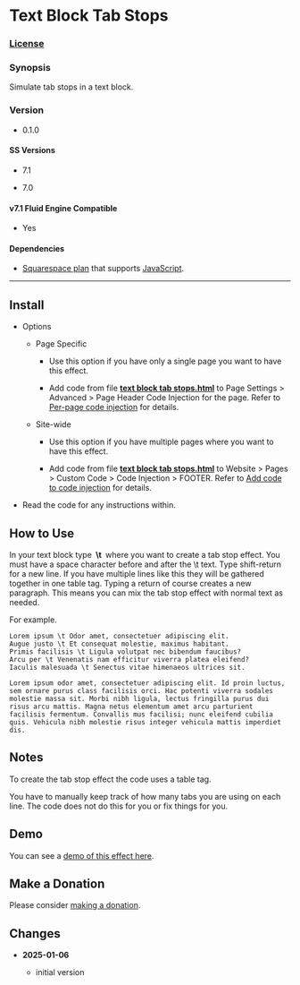 # Text Block Tab Stops

### [License][1]

### Synopsis

Simulate tab stops in a text block.

### Version

  * 0.1.0

#### SS Versions

  * 7.1
  
  * 7.0

#### v7.1 Fluid Engine Compatible

  * Yes

#### Dependencies

  * [Squarespace plan][2] that supports [JavaScript][3].
  
---

## Install

* Options

  * Page Specific
  
    * Use this option if you have only a single page you want to have this
      effect.
      
    * Add code from file **[text block tab stops.html][4]** to Page Settings >
      Advanced > Page Header Code Injection for the page. Refer to [Per-page
      code injection][5] for details.
      
  * Site-wide
  
    * Use this option if you have multiple pages where you want to have this
      effect.
      
    * Add code from file **[text block tab stops.html][6]** to Website > Pages >
      Custom Code > Code Injection > FOOTER. Refer to [Add code to code
      injection][6] for details.
      
* Read the code for any instructions within.

## How to Use

In your text block type **&nbsp;\t&nbsp;** where you want to create a tab stop
effect. You must have a space character before and after the \t text. Type
shift-return for a new line. If you have multiple lines like this they will be
gathered together in one table tag. Typing a return of course creates a new
paragraph. This means you can mix the tab stop effect with normal text as
needed.

For example.

```text
Lorem ipsum \t Odor amet, consectetuer adipiscing elit.
Augue justo \t Et consequat molestie, maximus habitant.
Primis facilisis \t Ligula volutpat nec bibendum faucibus?
Arcu per \t Venenatis nam efficitur viverra platea eleifend?
Iaculis malesuada \t Senectus vitae himenaeos ultrices sit.

Lorem ipsum odor amet, consectetuer adipiscing elit. Id proin luctus, sem ornare purus class facilisis orci. Hac potenti viverra sodales molestie massa sit. Morbi nibh ligula, lectus fringilla purus dui risus arcu mattis. Magna netus elementum amet arcu parturient facilisis fermentum. Convallis mus facilisi; nunc eleifend cubilia quis. Vehicula nibh molestie risus integer vehicula mattis imperdiet dis.
```

## Notes

To create the tab stop effect the code uses a table tag.

You have to manually keep track of how many tabs you are using on each line. The
code does not do this for you or fix things for you.

## Demo

You can see a [demo of this effect here][7].

## Make a Donation

Please consider [making a donation][8].

## Changes

<!-- * **2022-09-21**

  * fix forEach error on HTMLCollection
  * bumped version to 0.1.1
  -->
* **2025-01-06**

  * initial version

[1]: https://github.com/tomsWebConsulting/twcsl/blob/main/LICENSE.txt#L1
[2]: https://www.squarespace.com/pricing
[3]: https://en.wikipedia.org/wiki/JavaScript
[4]: text%20block%20tab%20stops.html#L1
[5]: https://support.squarespace.com/hc/en-us/articles/205815908-Using-code-injection#toc-per-page-code-injection
[6]: https://support.squarespace.com/hc/en-us/articles/205815908-Using-code-injection#toc-add-code-to-code-injection
[7]: https://toms-web-consulting-demos.squarespace.com/text-block-tab-stops?password=twcdemos
[8]: https://github.com/tomsWebConsulting/twcsl#make-a-donation
